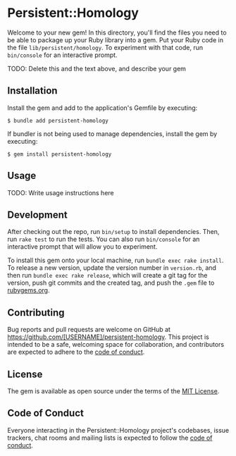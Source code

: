 # Persistent::Homology

Welcome to your new gem! In this directory, you'll find the files you need to be able to package up your Ruby library into a gem. Put your Ruby code in the file `lib/persistent/homology`. To experiment with that code, run `bin/console` for an interactive prompt.

TODO: Delete this and the text above, and describe your gem

## Installation

Install the gem and add to the application's Gemfile by executing:

    $ bundle add persistent-homology

If bundler is not being used to manage dependencies, install the gem by executing:

    $ gem install persistent-homology

## Usage

TODO: Write usage instructions here

## Development

After checking out the repo, run `bin/setup` to install dependencies. Then, run `rake test` to run the tests. You can also run `bin/console` for an interactive prompt that will allow you to experiment.

To install this gem onto your local machine, run `bundle exec rake install`. To release a new version, update the version number in `version.rb`, and then run `bundle exec rake release`, which will create a git tag for the version, push git commits and the created tag, and push the `.gem` file to [rubygems.org](https://rubygems.org).

## Contributing

Bug reports and pull requests are welcome on GitHub at https://github.com/[USERNAME]/persistent-homology. This project is intended to be a safe, welcoming space for collaboration, and contributors are expected to adhere to the [code of conduct](https://github.com/[USERNAME]/persistent-homology/blob/main/CODE_OF_CONDUCT.md).

## License

The gem is available as open source under the terms of the [MIT License](https://opensource.org/licenses/MIT).

## Code of Conduct

Everyone interacting in the Persistent::Homology project's codebases, issue trackers, chat rooms and mailing lists is expected to follow the [code of conduct](https://github.com/[USERNAME]/persistent-homology/blob/main/CODE_OF_CONDUCT.md).

